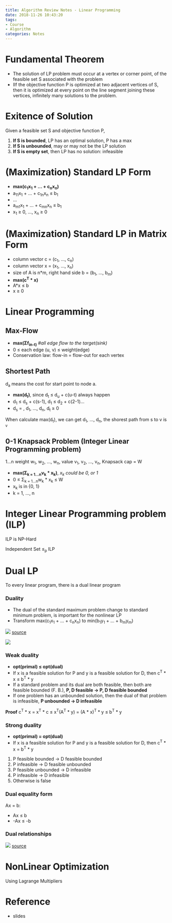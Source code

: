 ```yaml
---
title: Algorithm Review Notes - Linear Programming
date: 2018-11-26 10:43:20
tags:
- Course
- Algorithm
categories: Notes
---
```


# Fundamental Theorem
- The solution of LP problem must occur at a vertex or corner point, of the feasible set S associated with the problem
- IIf the objective function P is optimized at two adjacent vertices of S, then it is optimized at every point on the line segment joining these vertices, infinitely many solutions to the problem.

# Exitence of Solution
Given a feasible set S and objective function P, 
1. **If S is bounded**, LP has an optimal solution, P has a max
2. **If S is unbounded**, may or may not be the LP solution
3. **If S is empty set**, then LP has no solution: infeasible

# (Maximization) Standard LP Form
- **max(c<sub>1</sub>x<sub>1</sub> + ... + c<sub>n</sub>x<sub>n</sub>)**
- a<sub>11</sub>x<sub>1</sub> + ... + c<sub>1n</sub>x<sub>n</sub> ≤ b<sub>1</sub>
- ...
- a<sub>m1</sub>x<sub>1</sub> + ... + c<sub>mn</sub>x<sub>n</sub> ≤ b<sub>1</sub>
- x<sub>1</sub> ≥ 0, ..., x<sub>n</sub> ≥ 0

# (Maximization) Standard LP in Matrix Form
- column vector c = (c<sub>1</sub>, ..., c<sub>n</sub>)
- column vector x = (x<sub>1</sub>, ..., x<sub>n</sub>)
- size of A is n*m, right hand side b = (b<sub>1</sub>, ..., b<sub>m</sub>)
- **max(c<sup>T</sup> * x)**
- A*x ≤ b
- x ≥ 0

# Linear Programming
## Max-Flow
- **max(Σf<sub>in-t</ct>)** _#all edge flow to the target(sink)_
- 0 ≤ each edge (u, v) ≤ weight(edge)
- Conservation law: flow-in = flow-out for each vertex

## Shortest Path
d<sub>a</sub> means the cost for start point to node a.
- **max(d<sub>t</sub>)**, since d<sub>t</sub> ≤ d<sub>u</sub> + c(u-t) always happen
- d<sub>1</sub> ≤ d<sub>s</sub> + c(s-1), d<sub>1</sub> ≤ d<sub>2</sub> + c(2-1)... 
- d<sub>s</sub> = , d<sub>1</sub>, ..., d<sub>n</sub>, d<sub>t</sub> ≥ 0

When calculate max(d<sub>t</sub>), we can get d<sub>1</sub>, ..., d<sub>n</sub>, the shorest path from s to v is <sub>v</sub>

## 0-1 Knapsack Problem (Integer Linear Programming problem)
1...n weight w<sub>1</sub>, w<sub>2</sub>, ..., w<sub>n</sub>, value v<sub>1</sub>, v<sub>2</sub>, ..., v<sub>n</sub>, Knapsack cap = W
- **max(Σ<sub>k = 1...n</sub>v<sub>k</sub> * x<sub>k</sub>)**, _x<sub>k</sub> could be 0, or 1_
- 0 ≤ Σ<sub>k = 1...n</sub>w<sub>k</sub> * x<sub>k</sub> ≤ W
- x<sub>k</sub> is in {0, 1}
- k = 1, ..., n

# Integer Linear Programming problem (ILP)
ILP is NP-Hard

Independent Set ≤<sub>p</sub> ILP

# Dual LP
To every linear program, there is a dual linear program

### Duality
- The dual of the standard maximum problem change to standard minimum problem, is important for the nonlinear LP
- Transform max(c<sub>1</sub>x<sub>1</sub> + ... + c<sub>n</sub>x<sub>n</sub>) to min(b<sub>1</sub>y<sub>1</sub> + ... + b<sub>m</sub>y<sub>m</sub>)

![](https://i.imgur.com/cm7DkT1.png)
[source](https://lucatrevisan.wordpress.com/2011/01/24/cs261-lecture-6-duality-in-linear-programming/)

![](https://i.imgur.com/qpKDf18.jpg)

### Weak duality
- **opt(primal) ≤ opt(dual)**
- If x is a feasible solution for P and y is a feasible solution for D, then c<sup>T</sup> * x ≤ b<sup>T</sup> * y
- If a standard problem and its dual are both feasible, then both are feasible bounded (F. B.), **P, D feasible -> P, D feasible bounded**
- If one problem has an unbounded solution, then the dual of that problem is infeasible, **P unbounded -> D infeasible**

**Proof**
c<sup>T</sup> * x = x<sup>T</sup> * c ≤ x<sup>T</sup>(A<sup>T</sup> * y) = (A * x)<sup>T</sup> * y ≤ b<sup>T</sup> * y

### Strong duality
- **opt(primal) = opt(dual)**
- If x is a feasible solution for P and y is a feasible solution for D, then c<sup>T</sup> * x = b<sup>T</sup> * y

1. P feasible bounded -> D feasible bounded
2. P infeasible -> D feasible unbounded
3. P feasible unbounded -> D infeasible
4. P infeasible -> D infeasible
5. Otherwise is false

### Dual equality form
Ax = b:
- Ax ≤ b
- -Ax ≤ -b

### Dual relationships
![](https://i.imgur.com/cuYFVTD.png)
[source](https://www.google.com/url?sa=i&rct=j&q=&esrc=s&source=images&cd=&cad=rja&uact=8&ved=2ahUKEwjltOWF7_LeAhWkqlQKHVQRAygQjB16BAgBEAQ&url=https%3A%2F%2Fwww.chegg.com%2Fhomework-help%2Fquestions-and-answers%2Fwrite-dual-following-primal-lp-use-table-rules-relationship-signs-variables-primal-dual-pr-q11750015&psig=AOvVaw0Z1il-lKZhB49LkhoJLuAH&ust=1543349008087456)

# NonLinear Optimization
Using Lagrange Multipliers

# Reference
- slides